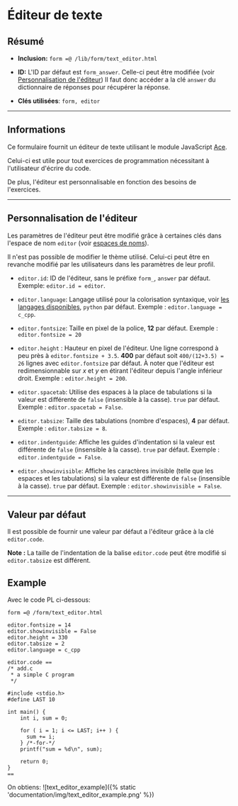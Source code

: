 # Éditeur de texte

## Résumé

* **Inclusion:** `form =@ /lib/form/text_editor.html`

* **ID:** L'ID par défaut est `form_answer`. Celle-ci peut être modifiée (voir [Personnalisation de l'éditeur](#personnalisation-de-lediteur))
  Il faut donc accéder a la clé `answer` du dictionnaire de réponses pour récupérer
  la réponse.

* **Clés utilisées**: `form, editor`
___



## Informations

Ce formulaire fournit un éditeur de texte utilisant le module JavaScript
[Ace](https://ace.c9.io/).

Celui-ci est utile pour tout exercices de programmation nécessitant à l'utilisateur
d'écrire du code.

De plus, l'éditeur est personnalisable en fonction des besoins de l'exercices.
___



## Personnalisation de l'éditeur

Les paramètres de l'éditeur peut être modifié grâce à certaines clés dans l'espace
de nom `editor` (voir [espaces de noms](../langage_pl/#espaces-de-noms)).

Il n'est pas possible de modifier le thème utilisé. Celui-ci peut être en
revanche modifié par les utilisateurs dans les paramètres de leur profil.


* `editor.id`: ID de l'éditeur, sans le préfixe `form_`, `answer` par défaut.
               Exemple: `editor.id = editor`.

* `editor.language`: Langage utilisé pour la colorisation syntaxique,
                     voir [les langages disponibles](../liste_langages/),
                     `python` par défaut. Exemple : `editor.language = c_cpp`.

* `editor.fontsize`: Taille en pixel de la police, **12** par défaut.
                     Exemple : `editor.fontsize = 20`

* `editor.height` : Hauteur en pixel de l'éditeur. Une ligne correspond à peu
                    près à `editor.fontsize + 3.5`. **400** par défaut soit
                    `400/(12+3.5) = 26` lignes avec `editor.fontsize` par défaut.
                    À noter que l'éditeur est redimensionnable sur *x* et *y* en
                    étirant l'éditeur depuis l'angle inférieur droit.
                    Exemple : `editor.height = 200`.

* `editor.spacetab`: Utilise des espaces à la place de tabulations si la valeur
                     est différente de `false` (insensible à la casse).
                     `true` par défaut. Exemple : `editor.spacetab = False`.

* `editor.tabsize`: Taille des tabulations (nombre d'espaces),
                    **4** par défaut. Exemple : `editor.tabsize = 8`.


* `editor.indentguide`: Affiche les guides d'indentation si la valeur
                        est différente de `false` (insensible à la casse).
                       `true` par défaut. Exemple : `editor.indentguide = False`.

* `editor.showinvisible`: Affiche les caractères invisible (telle que
                          les espaces et les tabulations) si la valeur
                          est différente de `false` (insensible à la casse).
                         `true` par défaut. Exemple : `editor.showinvisible = False`.
___


## Valeur par défaut
Il est possible de fournir une valeur par défaut a l'éditeur grâce
à la clé `editor.code`.

**Note :** La taille de l'indentation de la balise `editor.code` peut être modifié si
`editor.tabsize` est différent.


## Example

Avec le code PL ci-dessous:
```
form =@ /form/text_editor.html

editor.fontsize = 14
editor.showinvisible = False
editor.height = 330
editor.tabsize = 2
editor.language = c_cpp

editor.code ==
/* add.c
 * a simple C program
 */
  
#include <stdio.h>
#define LAST 10
  
int main() {
    int i, sum = 0;
   
    for ( i = 1; i <= LAST; i++ ) {
      sum += i;
    } /*-for-*/
    printf("sum = %d\n", sum);

    return 0;
}
==
```

On obtiens:
![text_editor_example]({% static 'documentation/img/text_editor_example.png' %})